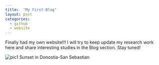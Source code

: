 ```yaml
---
title:  "My First Blog"
layout: post
categories: 
  - github
  - website
---
```


Finally had my own website!!! I will try to keep update my research work here and share interesting studies in the Blog section. Stay tuned!

![pic1](https://github.com/zepliu/zepliu.github.io/assets/89540969/16cd7cfa-cca6-4424-9177-77b04648defe)
Sunset in Donostia-San Sebastian

